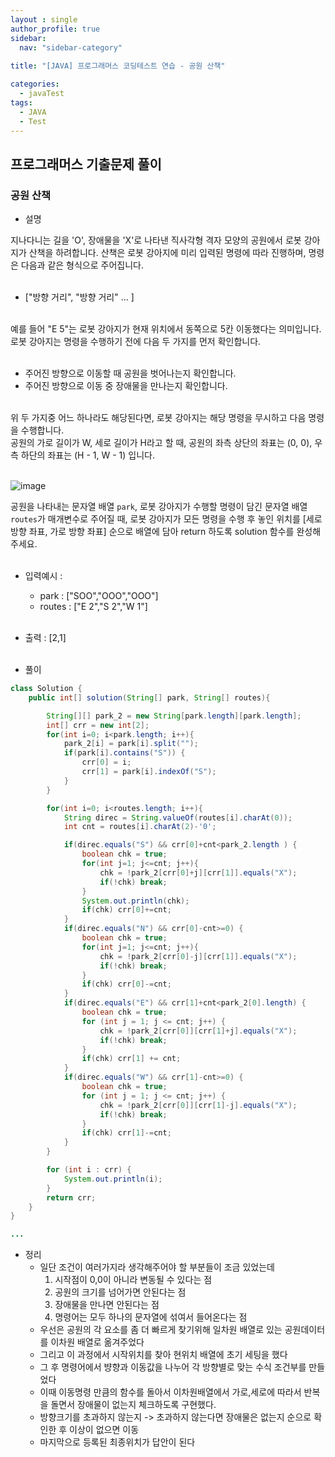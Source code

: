 ```yaml
---
layout : single
author_profile: true
sidebar: 
  nav: "sidebar-category"
  
title: "[JAVA] 프로그래머스 코딩테스트 연습 - 공원 산책"

categories:
  - javaTest
tags:
  - JAVA
  - Test
---
```

	
## 프로그래머스 기출문제 풀이

### 공원 산책

- 설명 <br>

지나다니는 길을 'O', 장애물을 'X'로 나타낸 직사각형 격자 모양의 공원에서 로봇 강아지가 산책을 하려합니다. 산책은 로봇 강아지에 미리 입력된 명령에 따라 진행하며, 명령은 다음과 같은 형식으로 주어집니다.<br><br>

-   ["방향 거리", "방향 거리" … ]<br><br>

예를 들어 "E 5"는 로봇 강아지가 현재 위치에서 동쪽으로 5칸 이동했다는 의미입니다. 로봇 강아지는 명령을 수행하기 전에 다음 두 가지를 먼저 확인합니다.<br><br>

-   주어진 방향으로 이동할 때 공원을 벗어나는지 확인합니다.<br>
-   주어진 방향으로 이동 중 장애물을 만나는지 확인합니다.<br><br>

위 두 가지중 어느 하나라도 해당된다면, 로봇 강아지는 해당 명령을 무시하고 다음 명령을 수행합니다.  <br>
공원의 가로 길이가 W, 세로 길이가 H라고 할 때, 공원의 좌측 상단의 좌표는 (0, 0), 우측 하단의 좌표는 (H - 1, W - 1) 입니다.<br><br>

![image](https://user-images.githubusercontent.com/62426665/217702316-1bd5d3ba-c1d7-4133-bfb5-36bdc85a08ba.png)

공원을 나타내는 문자열 배열  `park`, 로봇 강아지가 수행할 명령이 담긴 문자열 배열  `routes`가 매개변수로 주어질 때, 로봇 강아지가 모든 명령을 수행 후 놓인 위치를 [세로 방향 좌표, 가로 방향 좌표] 순으로 배열에 담아 return 하도록 solution 함수를 완성해주세요.<br><br>

- 입력예시 : <br>
	- park : ["SOO","OOO","OOO"]<br>
	- routes : ["E 2","S 2","W 1"]<br><br>

- 출력 : [2,1]<br><br>

- 풀이

``` java
class Solution {
    public int[] solution(String[] park, String[] routes){

        String[][] park_2 = new String[park.length][park.length];
        int[] crr = new int[2];
        for(int i=0; i<park.length; i++){
            park_2[i] = park[i].split("");
            if(park[i].contains("S")) {
                crr[0] = i;
                crr[1] = park[i].indexOf("S");
            }
        }

        for(int i=0; i<routes.length; i++){
            String direc = String.valueOf(routes[i].charAt(0));
            int cnt = routes[i].charAt(2)-'0';

            if(direc.equals("S") && crr[0]+cnt<park_2.length ) {
                boolean chk = true;
                for(int j=1; j<=cnt; j++){
                    chk = !park_2[crr[0]+j][crr[1]].equals("X");
                    if(!chk) break;
                }
                System.out.println(chk);
                if(chk) crr[0]+=cnt;
            }
            if(direc.equals("N") && crr[0]-cnt>=0) {
                boolean chk = true;
                for(int j=1; j<=cnt; j++){
                    chk = !park_2[crr[0]-j][crr[1]].equals("X");
                    if(!chk) break;
                }
                if(chk) crr[0]-=cnt;
            }
            if(direc.equals("E") && crr[1]+cnt<park_2[0].length) {
                boolean chk = true;
                for (int j = 1; j <= cnt; j++) {
                    chk = !park_2[crr[0]][crr[1]+j].equals("X");
                    if(!chk) break;
                }
                if(chk) crr[1] += cnt;
            }
            if(direc.equals("W") && crr[1]-cnt>=0) {
                boolean chk = true;
                for (int j = 1; j <= cnt; j++) {
                    chk = !park_2[crr[0]][crr[1]-j].equals("X");
                    if(!chk) break;
                }
                if(chk) crr[1]-=cnt;
            }
        }

        for (int i : crr) {
            System.out.println(i);
        }
        return crr;
    }
}

...
```

- 정리<br> 
	- 일단 조건이 여러가지라 생각해주어야 할 부분들이 조금 있었는데<br>
		1. 시작점이 0,0이 아니라 변동될 수 있다는 점<br>
		2. 공원의 크기를 넘어가면 안된다는 점<br>
		3. 장애물을 만나면 안된다는 점<br>
		4. 명령어는 모두 하나의 문자열에 섞여서 들어온다는 점<br>
	- 우선은 공원의 각 요소를 좀 더 빠르게 찾기위해 일차원 배열로 있는 공원데이터를 이차원 배열로 옮겨주었다<br>
	- 그리고 이 과정에서 시작위치를 찾아 현위치 배열에 초기 세팅을 했다 <br>
	- 그 후 명령어에서 뱡향과 이동값을 나누어 각 방향별로 맞는 수식 조건부를 만들었다<br>
	- 이때 이동명령 만큼의 함수를 돌아서 이차원배열에서 가로,세로에 따라서 반복을 돌면서 장애물이 없는지 체크하도록 구현했다.<br>
	- 방향크기를 초과하지 않는지 -> 초과하지 않는다면 장애물은 없는지 순으로 확인한 후 이상이 없으면 이동<br>
	- 마지막으로 등록된 최종위치가 답안이 된다<br>
